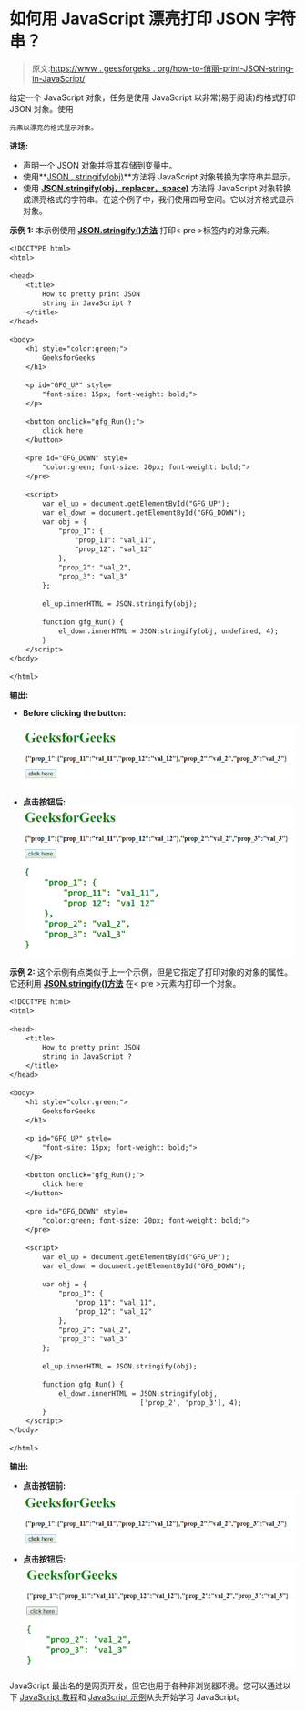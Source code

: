 # 如何用 JavaScript 漂亮打印 JSON 字符串？

> 原文:[https://www . geesforgeks . org/how-to-俏丽-print-JSON-string-in-JavaScript/](https://www.geeksforgeeks.org/how-to-pretty-print-json-string-in-javascript/)

给定一个 JavaScript 对象，任务是使用 JavaScript 以非常(易于阅读)的格式打印 JSON 对象。使用

```
元素以漂亮的格式显示对象。
```

**进场:**

*   声明一个 JSON 对象并将其存储到变量中。
*   使用**[JSON . stringify(obj)](https://www.geeksforgeeks.org/javascript-json-stringify-method/)**方法将 JavaScript 对象转换为字符串并显示。
*   使用 **[JSON.stringify(obj，replacer，space)](https://www.geeksforgeeks.org/javascript-json-stringify-method/)** 方法将 JavaScript 对象转换成漂亮格式的字符串。在这个例子中，我们使用四号空间。它以对齐格式显示对象。

**示例 1:** 本示例使用 **[JSON.stringify()方法](https://www.geeksforgeeks.org/javascript-json-stringify-method/)** 打印< pre >标签内的对象元素。

```
<!DOCTYPE html>
<html>

<head>
    <title>
        How to pretty print JSON
        string in JavaScript ?
    </title>
</head>

<body>
    <h1 style="color:green;"> 
        GeeksforGeeks 
    </h1>

    <p id="GFG_UP" style=
        "font-size: 15px; font-weight: bold;">
    </p>

    <button onclick="gfg_Run();">
        click here
    </button>

    <pre id="GFG_DOWN" style=
        "color:green; font-size: 20px; font-weight: bold;">
    </pre>

    <script>
        var el_up = document.getElementById("GFG_UP");
        var el_down = document.getElementById("GFG_DOWN");
        var obj = {
            "prop_1": {
                "prop_11": "val_11",
                "prop_12": "val_12"
            },
            "prop_2": "val_2",
            "prop_3": "val_3"
        };

        el_up.innerHTML = JSON.stringify(obj);

        function gfg_Run() {
            el_down.innerHTML = JSON.stringify(obj, undefined, 4);
        }
    </script>
</body>

</html>                    
```

**输出:**

*   **Before clicking the button:**

    ![](img/d5fe5ba95f23e5d4a7e423ea6ea90d50.png)

*   **点击按钮后:**
    ![](img/46930185da4fb963826d92f9a591bd07.png)

**示例 2:** 这个示例有点类似于上一个示例，但是它指定了打印对象的对象的属性。它还利用 **[JSON.stringify()方法](https://www.geeksforgeeks.org/javascript-json-stringify-method/)** 在< pre >元素内打印一个对象。

```
<!DOCTYPE html>
<html>

<head>
    <title>
        How to pretty print JSON
        string in JavaScript ?
    </title>
</head>

<body>
    <h1 style="color:green;"> 
        GeeksforGeeks 
    </h1>

    <p id="GFG_UP" style=
        "font-size: 15px; font-weight: bold;">
    </p>

    <button onclick="gfg_Run();">
        click here
    </button>

    <pre id="GFG_DOWN" style=
        "color:green; font-size: 20px; font-weight: bold;">
    </pre>

    <script>
        var el_up = document.getElementById("GFG_UP");
        var el_down = document.getElementById("GFG_DOWN");

        var obj = {
            "prop_1": {
                "prop_11": "val_11",
                "prop_12": "val_12"
            },
            "prop_2": "val_2",
            "prop_3": "val_3"
        };

        el_up.innerHTML = JSON.stringify(obj);

        function gfg_Run() {
            el_down.innerHTML = JSON.stringify(obj,
                                ['prop_2', 'prop_3'], 4);
        }
    </script>
</body>

</html>                    
```

**输出:**

*   **点击按钮前:**
    ![](img/d5fe5ba95f23e5d4a7e423ea6ea90d50.png)
*   **点击按钮后:**
    ![](img/92099aff5ea0f5ee1a5fe0238ab428e0.png)

JavaScript 最出名的是网页开发，但它也用于各种非浏览器环境。您可以通过以下 [JavaScript 教程](https://www.geeksforgeeks.org/javascript-tutorial/)和 [JavaScript 示例](https://www.geeksforgeeks.org/javascript-examples/)从头开始学习 JavaScript。